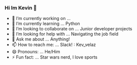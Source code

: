 ### Hi Im Kevin 👋



- 🔭 I’m currently working on ...
- 🌱 I’m currently learning ... Python 
- 👯 I’m looking to collaborate on ... Junior developer projects 
- 🤔 I’m looking for help with ... Navigating the job field 
- 💬 Ask me about ... Anything!
- 📫 How to reach me: ... Slack! : Kev_velaz
- 😄 Pronouns: ... He/Him
- ⚡ Fun fact: ... Star wars nerd, I love sports

